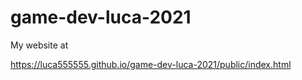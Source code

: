 # game-dev-luca-2021


My website at

https://luca555555.github.io/game-dev-luca-2021/public/index.html

